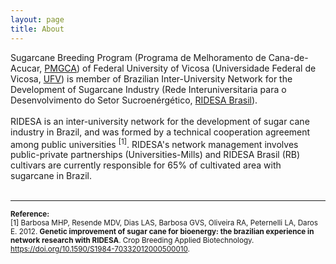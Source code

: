 ```yaml
---
layout: page
title: About
---
```

Sugarcane Breeding Program (Programa de Melhoramento de Cana-de-Acucar, <a href="https://www.ridesaufv.com.br" target="_blank">PMGCA</a>) of Federal University of Vicosa (Universidade Federal de Vicosa, <a href="https://www.ufv.br" target="_blank">UFV</a>) is member of Brazilian Inter-University Network for the Development of Sugarcane Industry (Rede Interuniversitaria para o Desenvolvimento do Setor Sucroenérgético, <a href="https://www.ridesa.com.br" target="_blank">RIDESA Brasil</a>).
<br>
<br>
RIDESA is an inter-university network for the development of sugar cane industry in Brazil, and was formed by a technical cooperation agreement among public universities <sup>[1]</sup>. RIDESA's network management involves public-private partnerships (Universities-Mills) and RIDESA Brasil (RB) cultivars are currently responsible for 65% of cultivated area with sugarcane in Brazil.
<br>
<br>
<hr>
  <small><strong>Reference:</strong></small>
  <br>
  <small>[1] Barbosa MHP, Resende MDV, Dias LAS, Barbosa GVS, Oliveira RA, Peternelli LA, Daros E. 2012. <strong>Genetic improvement of sugar cane for bioenergy: the brazilian experience in network research with RIDESA</strong>. Crop Breeding Applied Biotechnology. <a href="https://doi.org/10.1590/S1984-70332012000500010" target="_blank">https://doi.org/10.1590/S1984-70332012000500010</a>.</small>
